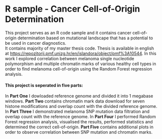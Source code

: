 # R sample - Cancer Cell-of-Origin Determination
This project serves as an R code sample and it contains cancer cell-of-origin determination based on mutational landscape that has a potential to be used in cancer diagnostics.  
It contains majority of my master thesis code. Thesis is available in english at https://repozitorij.pmf.unizg.hr/en/islandora/object/pmf%3A10544.
In this work I explored correlation between melanoma single nucleotide polymorphism and multiple chromatin marks of various healthy cell types in order to find melanoma cell-of-origin using the Random Forest regression analysis.

#### This project is seperated in five parts:
In **Part One** I dowloaded reference genome and divided it into 1 megabase windows. 
**Part Two**  contains chromatin mark data download for seven histone modifications and overlap count with the divided reference genome.
In **Part Three**  I demonstrated melanoma SNP mutation data filtration and overlap count with the reference genome.
In **Part Four** I performed Random Forest regression analysis, visualised the results, performed statistics and determined the correct cell-of-origin.
**Part Five** contains additional plots in order to observe correlation between SNP mutation and chromatin marks.

